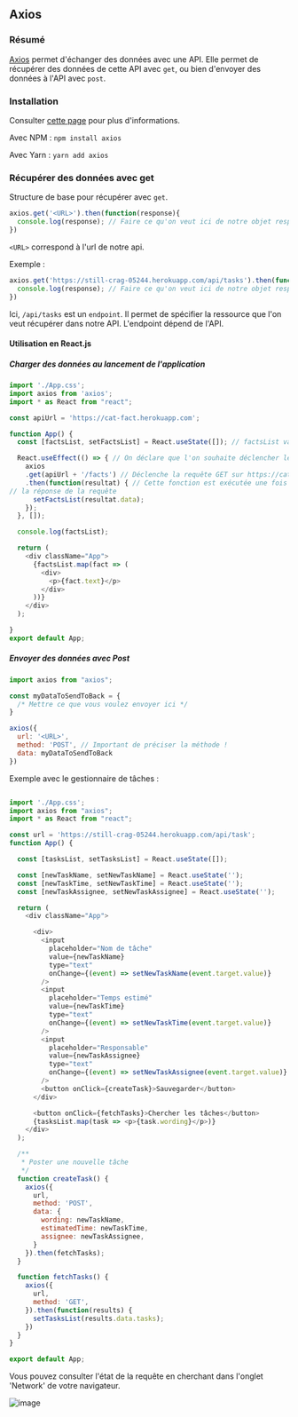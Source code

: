 ## Axios

### Résumé

[Axios](https://github.com/axios/axios) permet d'échanger des données avec une API. Elle permet de récupérer des données de cette API avec 
`get`, ou bien d'envoyer des données à l'API avec `post`. 

### Installation 

Consulter [cette page](https://www.npmjs.com/package/axios) pour plus d'informations.

Avec NPM : 
`npm install axios`

Avec Yarn :
`yarn add axios`

### Récupérer des données avec get

Structure de base pour récupérer avec `get`. 

```js
axios.get('<URL>').then(function(response){
  console.log(response); // Faire ce qu'on veut ici de notre objet response. 
})
```

`<URL>` correspond à l'url de notre api. 

Exemple : 

```js
axios.get('https://still-crag-05244.herokuapp.com/api/tasks').then(function(response){
  console.log(response); // Faire ce qu'on veut ici de notre objet response. 
})
```

Ici, `/api/tasks` est un `endpoint`. Il permet de spécifier la ressource que l'on veut récupérer dans notre API.
L'endpoint dépend de l'API.


#### Utilisation en React.js

##### Charger des données au lancement de l'application
```js
import './App.css';
import axios from 'axios';
import * as React from "react";

const apiUrl = 'https://cat-fact.herokuapp.com';

function App() {
  const [factsList, setFactsList] = React.useState([]); // factsList va contenir notre lite d'informations. 

  React.useEffect(() => { // On déclare que l'on souhaite déclencher le chargement au lancement de l'application 
    axios
    .get(apiUrl + '/facts') // Déclenche la requête GET sur https://cat-fact.herokuapp.com/facts
    .then(function(resultat) { // Cette fonction est exécutée une fois que la requête est achevée. Resultat contient 
// la réponse de la requête 
      setFactsList(resultat.data);
    });
  }, []);

  console.log(factsList);

  return (
    <div className="App">
      {factsList.map(fact => (
        <div>
          <p>{fact.text}</p>
        </div>
      ))}
    </div>
  );

}
export default App;

```


##### Envoyer des données avec Post 

```js
import axios from "axios";

const myDataToSendToBack = {
  /* Mettre ce que vous voulez envoyer ici */
}

axios({
  url: '<URL>',
  method: 'POST', // Important de préciser la méthode !
  data: myDataToSendToBack
})
```

Exemple avec le gestionnaire de tâches : 

```js

import './App.css';
import axios from "axios";
import * as React from "react";

const url = 'https://still-crag-05244.herokuapp.com/api/task';
function App() {

  const [tasksList, setTasksList] = React.useState([]);

  const [newTaskName, setNewTaskName] = React.useState('');
  const [newTaskTime, setNewTaskTime] = React.useState('');
  const [newTaskAssignee, setNewTaskAssignee] = React.useState('');

  return (
    <div className="App">

      <div>
        <input
          placeholder="Nom de tâche"
          value={newTaskName}
          type="text"
          onChange={(event) => setNewTaskName(event.target.value)}
        />
        <input
          placeholder="Temps estimé"
          value={newTaskTime}
          type="text"
          onChange={(event) => setNewTaskTime(event.target.value)}
        />
        <input
          placeholder="Responsable"
          value={newTaskAssignee}
          type="text"
          onChange={(event) => setNewTaskAssignee(event.target.value)}
        />
        <button onClick={createTask}>Sauvegarder</button>
      </div>

      <button onClick={fetchTasks}>Chercher les tâches</button>
      {tasksList.map(task => <p>{task.wording}</p>)}
    </div>
  );

  /**
   * Poster une nouvelle tâche
   */
  function createTask() {
    axios({
      url,
      method: 'POST',
      data: {
        wording: newTaskName,
        estimatedTime: newTaskTime,
        assignee: newTaskAssignee,
      }
    }).then(fetchTasks);
  }

  function fetchTasks() {
    axios({
      url,
      method: 'GET',
    }).then(function(results) {
      setTasksList(results.data.tasks);
    })
  }
}

export default App;

```

Vous pouvez consulter l'état de la requête en cherchant dans l'onglet 'Network' de votre navigateur. 

![image](https://user-images.githubusercontent.com/16031936/106894487-55f0e680-66ef-11eb-8570-1db9c48ca1b6.png)

